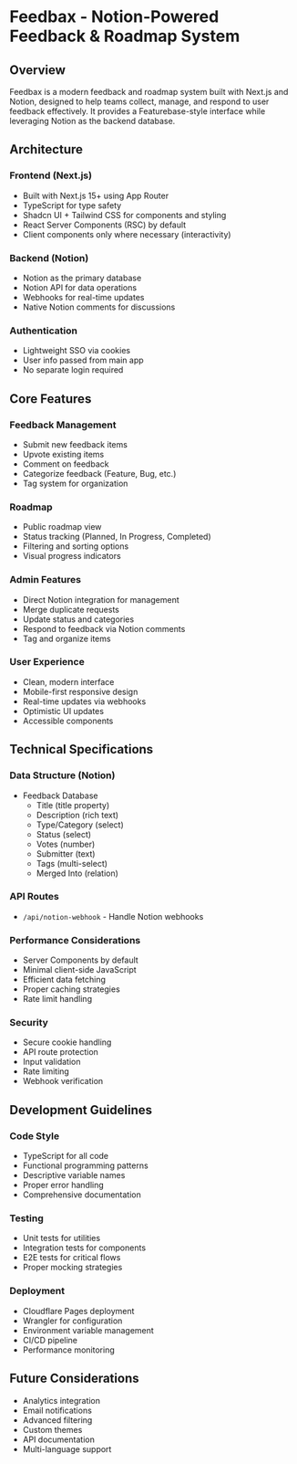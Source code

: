 # Feedbax - Notion-Powered Feedback & Roadmap System

## Overview

Feedbax is a modern feedback and roadmap system built with Next.js and Notion, designed to help teams collect, manage, and respond to user feedback effectively. It provides a Featurebase-style interface while leveraging Notion as the backend database.

## Architecture

### Frontend (Next.js)

- Built with Next.js 15+ using App Router
- TypeScript for type safety
- Shadcn UI + Tailwind CSS for components and styling
- React Server Components (RSC) by default
- Client components only where necessary (interactivity)

### Backend (Notion)

- Notion as the primary database
- Notion API for data operations
- Webhooks for real-time updates
- Native Notion comments for discussions

### Authentication

- Lightweight SSO via cookies
- User info passed from main app
- No separate login required

## Core Features

### Feedback Management

- Submit new feedback items
- Upvote existing items
- Comment on feedback
- Categorize feedback (Feature, Bug, etc.)
- Tag system for organization

### Roadmap

- Public roadmap view
- Status tracking (Planned, In Progress, Completed)
- Filtering and sorting options
- Visual progress indicators

### Admin Features

- Direct Notion integration for management
- Merge duplicate requests
- Update status and categories
- Respond to feedback via Notion comments
- Tag and organize items

### User Experience

- Clean, modern interface
- Mobile-first responsive design
- Real-time updates via webhooks
- Optimistic UI updates
- Accessible components

## Technical Specifications

### Data Structure (Notion)

- Feedback Database
  - Title (title property)
  - Description (rich text)
  - Type/Category (select)
  - Status (select)
  - Votes (number)
  - Submitter (text)
  - Tags (multi-select)
  - Merged Into (relation)

### API Routes

- `/api/notion-webhook` - Handle Notion webhooks

### Performance Considerations

- Server Components by default
- Minimal client-side JavaScript
- Efficient data fetching
- Proper caching strategies
- Rate limit handling

### Security

- Secure cookie handling
- API route protection
- Input validation
- Rate limiting
- Webhook verification

## Development Guidelines

### Code Style

- TypeScript for all code
- Functional programming patterns
- Descriptive variable names
- Proper error handling
- Comprehensive documentation

### Testing

- Unit tests for utilities
- Integration tests for components
- E2E tests for critical flows
- Proper mocking strategies

### Deployment

- Cloudflare Pages deployment
- Wrangler for configuration
- Environment variable management
- CI/CD pipeline
- Performance monitoring

## Future Considerations

- Analytics integration
- Email notifications
- Advanced filtering
- Custom themes
- API documentation
- Multi-language support
